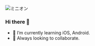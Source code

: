 ![ミニオン](https://user-images.githubusercontent.com/47273077/126032514-cd5362e8-7d7b-4e8a-b905-3ea53d982a6f.jpeg)

### Hi there 👋

- 🌱 I’m currently learning iOS, Android.
- 👯 Always looking to collaborate.
